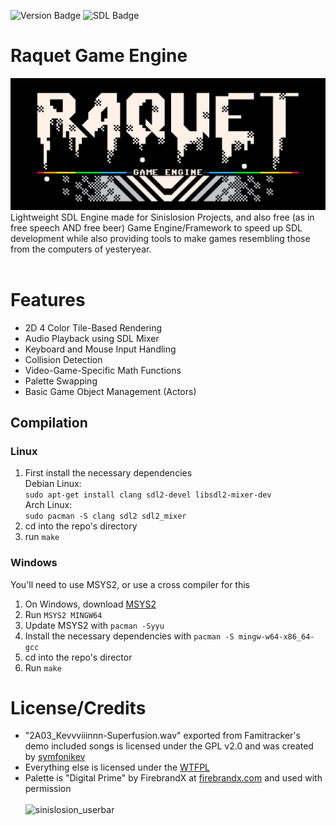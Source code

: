 ![Version Badge](https://img.shields.io/badge/Beta-1.1.0-%2365aaff) ![SDL Badge](https://img.shields.io/badge/Backend-SDL2-%23dd6fff)<br>
# Raquet Game Engine
![Raquet Game Engine -- Logo by Chris S.](/raquetlogo.png)<br>
Lightweight SDL Engine made for Sinislosion Projects, and also free (as in free speech AND free beer) Game Engine/Framework to speed up SDL development while also providing tools to make games resembling those from the computers of yesteryear.
<br><br>

# Features
- 2D 4 Color Tile-Based Rendering
- Audio Playback using SDL Mixer
- Keyboard and Mouse Input Handling
- Collision Detection
- Video-Game-Specific Math Functions
- Palette Swapping
- Basic Game Object Management (Actors)

## Compilation
### Linux
1. First install the necessary dependencies<br>
	Debian Linux:<br>
	`sudo apt-get install clang sdl2-devel libsdl2-mixer-dev`<br>
    Arch Linux:<br>
	`sudo pacman -S clang sdl2 sdl2_mixer`
2. cd into the repo's directory
3. run `make`

### Windows
You'll need to use MSYS2, or use a cross compiler for this
1. On Windows, download [MSYS2](https://www.msys2.org/)
2. Run `MSYS2 MINGW64`
3. Update MSYS2 with `pacman -Syyu`
4. Install the necessary dependencies with `pacman -S mingw-w64-x86_64-gcc`
5. cd into the repo's director
6. Run `make`

# License/Credits
- "2A03_Kevvviiinnn-Superfusion.wav" exported from Famitracker's demo included songs is licensed under the GPL v2.0 and was created by [symfonikev](https://www.youtube.com/watch?v=gvhjNV9uKl8)<br>
- Everything else is licensed under the [WTFPL](http://www.wtfpl.net/about/)
- Palette is "Digital Prime" by FirebrandX at [firebrandx.com](http://www.firebrandx.com/nespalettes.html) and used with permission<br><br>
![sinislosion_userbar](https://github.com/Sinislosion/Raquet/assets/144758323/def817b8-65ae-451c-ab79-ace6702e44ae)
